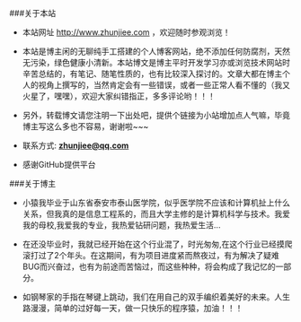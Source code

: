 ###关于本站
- 本站网址 http://www.zhunjiee.com ，欢迎随时参观浏览！

- 本站是博主闲的无聊纯手工搭建的个人博客网站，绝不添加任何防腐剂，天然无污染，绿色健康小清新。本站博文是博主平时开发学习亦或浏览技术网站时辛苦总结的，有笔记、随笔性质的，也有比较深入探讨的。文章大都在博主个人的视角上撰写的，当然肯定会有一些错误，或者一些正常人看不懂的（我又火星了，嘿嘿），欢迎大家纠错指正，多多评论哟！！！

- 另外，转载博文请您注明一下出处吧，提供个链接为小站增加点人气嘛，毕竟博主写这么多也不容易，谢谢啦~~~

- 联系方式: **zhunjiee@qq.com**

- 感谢GitHub提供平台


###关于博主

- 小猿我毕业于山东省泰安市泰山医学院，似乎医学院不应该和计算机扯上什么关系，但我真的是信息工程系的，而且大学主修的是计算机科学与技术。我爱我的母校,我爱我的专业，我热爱钻研问题，我热爱生活...

- 在还没毕业时，我就已经开始在这个行业混了，时光匆匆,在这个行业已经摸爬滚打过了2个年头。在这期间，有为项目进度紧而熬夜过，有为解决了疑难BUG而兴奋过，也有为前途而苦恼过，而这些种种，将会构成了我记忆的一部分。

- 如钢琴家的手指在琴键上跳动，我们在用自己的双手编织着美好的未来。人生路漫漫，简单的过好每一天，做一只快乐的程序猿，加油！！！
